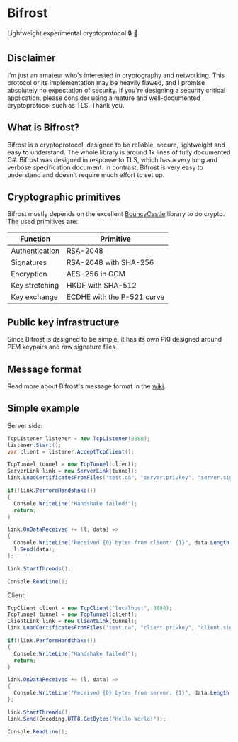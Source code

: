 # Bifrost
Lightweight experimental cryptoprotocol :lock: :key:

## Disclaimer
I'm just an amateur who's interested in cryptography and networking. This protocol or its implementation may be heavily flawed, and I promise absolutely no expectation of security. If you're designing a security critical application, please consider using a mature and well-documented cryptoprotocol such as TLS. Thank you.

## What is Bifrost?
Bifrost is a cryptoprotocol, designed to be reliable, secure, lightweight and easy to understand. The whole library is around 1k lines of fully documented C#. Bifrost was designed in response to TLS, which has a very long and verbose specification document. In contrast, Bifrost is very easy to understand and doesn't require much effort to set up.

## Cryptographic primitives
Bifrost mostly depends on the excellent [BouncyCastle](http://bouncycastle.org/) library to do crypto. The used primitives are:

|Function|Primitive|
|---|---|
|Authentication|RSA-2048|
|Signatures|RSA-2048 with SHA-256|
|Encryption|AES-256 in GCM|
|Key stretching|HKDF with SHA-512|
|Key exchange|ECDHE with the P-521 curve|

## Public key infrastructure
Since Bifrost is designed to be simple, it has its own PKI designed around PEM keypairs and raw signature files.

## Message format
Read more about Bifrost's message format in the [wiki](https://github.com/hexafluoride/Bifrost/wiki/Message-format).

## Simple example
Server side:

``` csharp
TcpListener listener = new TcpListener(8888);
listener.Start();
var client = listener.AcceptTcpClient();

TcpTunnel tunnel = new TcpTunnel(client);
ServerLink link = new ServerLink(tunnel);
link.LoadCertificatesFromFiles("test.ca", "server.privkey", "server.sign");

if(!link.PerformHandshake())
{
  Console.WriteLine("Handshake failed!");
  return;
}

link.OnDataReceived += (l, data) =>
{
  Console.WriteLine("Received {0} bytes from client: {1}", data.Length, Encoding.UTF8.GetString(data));
  l.Send(data);
};

link.StartThreads();

Console.ReadLine();
```

Client:
``` csharp
TcpClient client = new TcpClient("localhost", 8888);
TcpTunnel tunnel = new TcpTunnel(client);
ClientLink link = new ClientLink(tunnel);
link.LoadCertificatesFromFiles("test.ca", "client.privkey", "client.sign");

if(!link.PerformHandshake())
{
  Console.WriteLine("Handshake failed!");
  return;
}

link.OnDataReceived += (l, data) =>
{
  Console.WriteLine("Received {0} bytes from server: {1}", data.Length, Encoding.UTF8.GetString(data));
};

link.StartThreads();
link.Send(Encoding.UTF8.GetBytes("Hello World!"));

Console.ReadLine();
```
